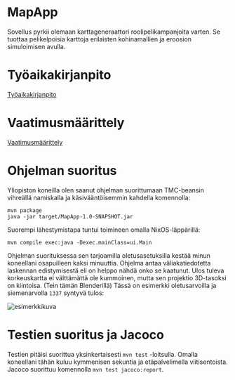 # MapApp

Sovellus pyrkii olemaan karttageneraattori roolipelikampanjoita varten. Se tuottaa pelikelpoisia karttoja erilaisten kohinamallien ja eroosion simuloimisen avulla.

# Työaikakirjanpito

[Työaikakirjanpito](dokumentaatio/Työaikakirjanpito.md)

# Vaatimusmäärittely

[Vaatimusmäärittely](dokumentaatio/vaatimusmäärittely.md)

# Ohjelman suoritus

Yliopiston koneilla olen saanut ohjelman suorittumaan TMC-beansin vihreällä namiskalla ja käsivääntöisemmin kahdella komennolla:

```
mvn package
java -jar target/MapApp-1.0-SNAPSHOT.jar
```

Suorempi lähestymistapa tuntui toimineen omalla NixOS-läppärillä:

```mvn compile exec:java -Dexec.mainClass=ui.Main```

Ohjelman suorituksessa sen tarjoamilla oletusasetuksilla kestää minun koneellani osapuilleen kaksi minuuttia. Ohjelma antaa väliakatiedotetta laskennan edistymisestä eli on helppo nähdä onko se kaatunut. Ulos tuleva korkeuskartta ei välttämättä ole kummoinen, mutta sen projektio 3D-tasoksi on kiintoisa. (Tein tämän Blenderillä) Tässä on esimerkki oletusarvoilla ja siemenarvolla `1337` syntyvä tulos:

![esimerkkikuva](dokumentaatio/1337.jpg)

# Testien suoritus ja Jacoco

Testien pitäisi suorittua yksinkertaisesti `mvn test` -loitsulla. Omalla koneellani tähän kuluu kymmenisen sekuntia ja etäpalvelimella viitisentoista. Jacoco suorittuu komennolla `mvn test jacoco:report`.


